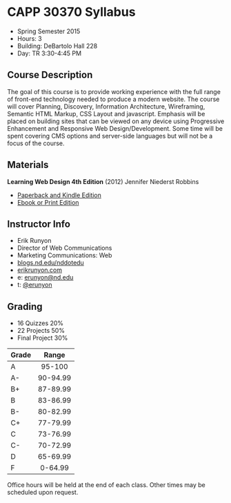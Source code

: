 # CAPP 30370 Syllabus

- Spring Semester 2015
- Hours: 3
- Building: DeBartolo Hall 228
- Day: TR 3:30-4:45 PM

## Course Description
The goal of this course is to provide working experience with the full range of front-end technology needed to produce a modern website. The course will cover Planning, Discovery, Information Architecture, Wireframing, Semantic HTML Markup, CSS Layout and javascript. Emphasis will be placed on building sites that can be viewed on any device using Progressive Enhancement and Responsive Web Design/Development. Some time will be spent covering CMS options and server-side languages but will not be a focus of the course.

## Materials
**Learning Web Design 4th Edition** (2012) Jennifer Niederst Robbins

- [Paperback and Kindle Edition](http://amzn.to/16fVcJf)
- [Ebook or Print Edition](http://shop.oreilly.com/product/0636920023494.do)

## Instructor Info
- Erik Runyon
- Director of Web Communications
- Marketing Communications: Web
- [blogs.nd.edu/nddotedu](http://blogs.nd.edu/nddotedu/)
- [erikrunyon.com](http://erikrunyon.com/)
- e: erunyon@nd.edu
- t: [@erunyon](https://twitter.com/erunyon)

## Grading
- 16 Quizzes 20%
- 22 Projects 50%
- Final Project 30%

| Grade | Range |
| :-- | :-------: |
| A | 95-100 |
| A- | 90-94.99 |
| B+ | 87-89.99 |
| B | 83-86.99 |
| B- | 80-82.99 |
| C+ | 77-79.99 |
| C | 73-76.99 |
| C- | 70-72.99 |
| D | 65-69.99 |
| F | 0-64.99 |

Office hours will be held at the end of each class. Other times may be scheduled upon request.
